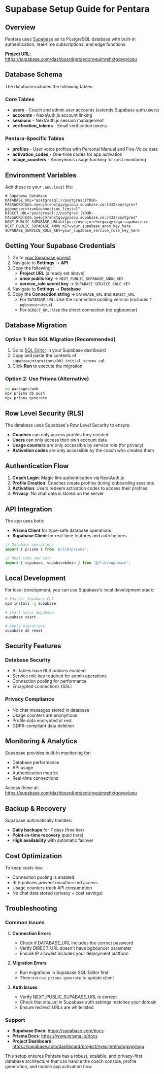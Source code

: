 # Supabase Setup Guide for Pentara

## Overview

Pentara uses [Supabase](https://supabase.com/dashboard/project/nyeujmrehxtgqvgyioqu) as its PostgreSQL database with built-in authentication, real-time subscriptions, and edge functions.

**Project URL**: https://supabase.com/dashboard/project/nyeujmrehxtgqvgyioqu

## Database Schema

The database includes the following tables:

### Core Tables
- **users** - Coach and admin user accounts (extends Supabase auth.users)
- **accounts** - NextAuth.js account linking
- **sessions** - NextAuth.js session management
- **verification_tokens** - Email verification tokens

### Pentara-Specific Tables
- **profiles** - User voice profiles with Personal Manual and Five-Voice data
- **activation_codes** - One-time codes for app activation
- **usage_counters** - Anonymous usage tracking for cost monitoring

## Environment Variables

Add these to your `.env.local` file:

```env
# Supabase Database
DATABASE_URL="postgresql://postgres:[YOUR-PASSWORD]@db.nyeujmrehxtgqvgyioqu.supabase.co:5432/postgres?pgbouncer=true&connection_limit=1"
DIRECT_URL="postgresql://postgres:[YOUR-PASSWORD]@db.nyeujmrehxtgqvgyioqu.supabase.co:5432/postgres"
NEXT_PUBLIC_SUPABASE_URL=https://nyeujmrehxtgqvgyioqu.supabase.co
NEXT_PUBLIC_SUPABASE_ANON_KEY=your_supabase_anon_key_here
SUPABASE_SERVICE_ROLE_KEY=your_supabase_service_role_key_here
```

## Getting Your Supabase Credentials

1. Go to [your Supabase project](https://supabase.com/dashboard/project/nyeujmrehxtgqvgyioqu)
2. Navigate to **Settings** → **API**
3. Copy the following:
   - **Project URL** (already set above)
   - **anon public key** → `NEXT_PUBLIC_SUPABASE_ANON_KEY`
   - **service_role secret key** → `SUPABASE_SERVICE_ROLE_KEY`
4. Navigate to **Settings** → **Database**
5. Copy the **Connection string** → `DATABASE_URL` and `DIRECT_URL`
   - For `DATABASE_URL`: Use the connection pooling version (includes `?pgbouncer=true`)
   - For `DIRECT_URL`: Use the direct connection (no pgbouncer)

## Database Migration

### Option 1: Run SQL Migration (Recommended)
1. Go to [SQL Editor](https://supabase.com/dashboard/project/nyeujmrehxtgqvgyioqu/sql) in your Supabase dashboard
2. Copy and paste the contents of `supabase/migrations/001_initial_schema.sql`
3. Click **Run** to execute the migration

### Option 2: Use Prisma (Alternative)
```bash
cd packages/web
npx prisma db push
npx prisma generate
```

## Row Level Security (RLS)

The database uses Supabase's Row Level Security to ensure:

- **Coaches** can only access profiles they created
- **Users** can only access their own account data
- **Usage counters** are only accessible by service role (for privacy)
- **Activation codes** are only accessible by the coach who created them

## Authentication Flow

1. **Coach Login**: Magic link authentication via NextAuth.js
2. **Profile Creation**: Coaches create profiles during onboarding sessions
3. **Activation**: Users redeem activation codes to access their profiles
4. **Privacy**: No chat data is stored on the server

## API Integration

The app uses both:
- **Prisma Client** for type-safe database operations
- **Supabase Client** for real-time features and auth helpers

```typescript
// Database operations
import { prisma } from '@/lib/prisma';

// Real-time and auth
import { supabase, supabaseAdmin } from '@/lib/supabase';
```

## Local Development

For local development, you can use Supabase's local development stack:

```bash
# Install Supabase CLI
npm install -g supabase

# Start local Supabase
supabase start

# Apply migrations
supabase db reset
```

## Security Features

### Database Security
- All tables have RLS policies enabled
- Service role key required for admin operations
- Connection pooling for performance
- Encrypted connections (SSL)

### Privacy Compliance
- No chat messages stored in database
- Usage counters are anonymous
- Profile data encrypted at rest
- GDPR-compliant data deletion

## Monitoring & Analytics

Supabase provides built-in monitoring for:
- Database performance
- API usage
- Authentication metrics
- Real-time connections

Access these at: https://supabase.com/dashboard/project/nyeujmrehxtgqvgyioqu

## Backup & Recovery

Supabase automatically handles:
- **Daily backups** for 7 days (free tier)
- **Point-in-time recovery** (paid tiers)
- **High availability** with automatic failover

## Cost Optimization

To keep costs low:
- Connection pooling is enabled
- RLS policies prevent unauthorized access
- Usage counters track API consumption
- No chat data stored (privacy + cost savings)

## Troubleshooting

### Common Issues

1. **Connection Errors**
   - Check if DATABASE_URL includes the correct password
   - Verify DIRECT_URL doesn't have pgbouncer parameter
   - Ensure IP allowlist includes your deployment platform

2. **Migration Errors**
   - Run migrations in Supabase SQL Editor first
   - Then run `npx prisma generate` to update client

3. **Auth Issues**
   - Verify NEXT_PUBLIC_SUPABASE_URL is correct
   - Check that site_url in Supabase auth settings matches your domain
   - Ensure redirect URLs are whitelisted

### Support

- **Supabase Docs**: https://supabase.com/docs
- **Prisma Docs**: https://www.prisma.io/docs
- **Project Dashboard**: https://supabase.com/dashboard/project/nyeujmrehxtgqvgyioqu

This setup ensures Pentara has a robust, scalable, and privacy-first database architecture that can handle the coach console, profile generation, and mobile app activation flow.

